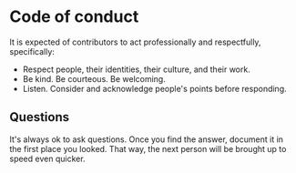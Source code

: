 # Code of conduct

It is expected of contributors to act professionally
and respectfully, specifically:

- Respect people, their identities, their culture, and their work.
- Be kind. Be courteous. Be welcoming.
- Listen. Consider and acknowledge people's points before responding.

## Questions

It's always ok to ask questions. Once you find the answer, document it in
the first place you looked. That way, the next person will be brought
up to speed even quicker.
